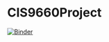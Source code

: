 # CIS9660Project
[![Binder](http://mybinder.org/badge.svg)](http://mybinder.org/v2/gh/Syedhossain3/CIS9660Project/new/main)
